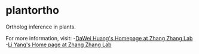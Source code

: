 plantortho
==========

Ortholog inference in plants.

For more information, visit:
-[DaWei Huang's Homepage at Zhang Zhang Lab](http://cbb.big.ac.cn/Dawei_Huang)
-[Li Yang's Home page at Zhang Zhang Lab](http://cbb.big.ac.cn/Li_Yang)
